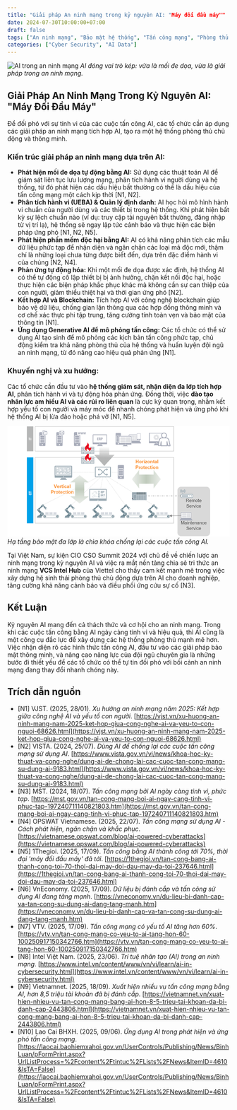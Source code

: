 ```yaml
---
title: "Giải pháp An ninh mạng trong kỷ nguyên AI: "Máy đối đầu máy""
date: 2024-07-30T10:00:00+07:00
draft: false
tags: ["An ninh mạng", "Bảo mật hệ thống", "Tấn công mạng", "Phòng thủ mạng", "Trí tuệ nhân tạo", "Học máy", "Generative AI", "Giám sát bảo mật"]
categories: ["Cyber Security", "AI Data"]
---
```


![AI trong an ninh mạng](https://raw.githubusercontent.com/nguyenmanmkt/cybersma-blog/master/static/images/2025/AI%20trong%20an%20ninh%20m%E1%BA%A1ng/ai-in-cybersecurity-insight-visual-mind-map%3A1920-1080%3Fwid%3D480%26hei%3D270%26fmt%3Dwebp-alpha..png)
*AI đóng vai trò kép: vừa là mối đe dọa, vừa là giải pháp trong an ninh mạng.*

## Giải Pháp An Ninh Mạng Trong Kỷ Nguyên AI: "Máy Đối Đầu Máy"

Để đối phó với sự tinh vi của các cuộc tấn công AI, các tổ chức cần áp dụng các giải pháp an ninh mạng tích hợp AI, tạo ra một hệ thống phòng thủ chủ động và thông minh.

### Kiến trúc giải pháp an ninh mạng dựa trên AI:

*   **Phát hiện mối đe dọa tự động bằng AI:** Sử dụng các thuật toán AI để giám sát liên tục lưu lượng mạng, phân tích hành vi người dùng và hệ thống, từ đó phát hiện các dấu hiệu bất thường có thể là dấu hiệu của tấn công mạng một cách kịp thời [N1, N2].
*   **Phân tích hành vi (UEBA) & Quản lý định danh:** AI học hỏi mô hình hành vi chuẩn của người dùng và các thiết bị trong hệ thống. Khi phát hiện bất kỳ sự lệch chuẩn nào (ví dụ: truy cập tài nguyên bất thường, đăng nhập từ vị trí lạ), hệ thống sẽ ngay lập tức cảnh báo và thực hiện các biện pháp ứng phó [N1, N2, N5].
*   **Phát hiện phần mềm độc hại bằng AI:** AI có khả năng phân tích các mẫu dữ liệu phức tạp để nhận diện và ngăn chặn các loại mã độc mới, thậm chí là những loại chưa từng được biết đến, dựa trên đặc điểm hành vi của chúng [N2, N4].
*   **Phản ứng tự động hóa:** Khi một mối đe dọa được xác định, hệ thống AI có thể tự động cô lập thiết bị bị ảnh hưởng, chặn kết nối độc hại, hoặc thực hiện các biện pháp khắc phục khác mà không cần sự can thiệp của con người, giảm thiểu thiệt hại và thời gian ứng phó [N2].
*   **Kết hợp AI và Blockchain:** Tích hợp AI với công nghệ blockchain giúp bảo vệ dữ liệu, chống gian lận thông qua các hợp đồng thông minh và cơ chế xác thực phi tập trung, tăng cường tính toàn vẹn và bảo mật của thông tin [N1].
*   **Ứng dụng Generative AI để mô phỏng tấn công:** Các tổ chức có thể sử dụng AI tạo sinh để mô phỏng các kịch bản tấn công phức tạp, chủ động kiểm tra khả năng phòng thủ của hệ thống và huấn luyện đội ngũ an ninh mạng, từ đó nâng cao hiệu quả phản ứng [N1].

### Khuyến nghị và xu hướng:

Các tổ chức cần đầu tư vào **hệ thống giám sát, nhận diện đa lớp tích hợp AI**, phân tích hành vi và tự động hóa phản ứng. Đồng thời, việc **đào tạo nhân lực am hiểu AI và các rủi ro liên quan** là cực kỳ quan trọng, nhằm kết hợp yếu tố con người và máy móc để nhanh chóng phát hiện và ứng phó khi hệ thống AI bị lừa đảo hoặc phá vỡ [N1, N5].

![Hạ tầng bảo vệ an ninh mạng](https://raw.githubusercontent.com/nguyenmanmkt/cybersma-blog/master/static/images/2025/H%E1%BA%A1%20t%E1%BA%A7ng%20b%E1%BA%A3o%20v%E1%BB%87%20an%20ninh%20m%E1%BA%A1ng/cybersecurity-horizontal-vertical-protection-web.png)
*Hạ tầng bảo mật đa lớp là chìa khóa chống lại các cuộc tấn công AI.*

Tại Việt Nam, sự kiện CIO CSO Summit 2024 với chủ đề về chiến lược an ninh mạng trong kỷ nguyên AI và việc ra mắt nền tảng chia sẻ tri thức an ninh mạng **VCS Intel Hub** của Viettel cho thấy cam kết mạnh mẽ trong việc xây dựng hệ sinh thái phòng thủ chủ động dựa trên AI cho doanh nghiệp, tăng cường khả năng cảnh báo và điều phối ứng cứu sự cố [N3].

## Kết Luận

Kỷ nguyên AI mang đến cả thách thức và cơ hội cho an ninh mạng. Trong khi các cuộc tấn công bằng AI ngày càng tinh vi và hiệu quả, thì AI cũng là một công cụ đắc lực để xây dựng các hệ thống phòng thủ mạnh mẽ hơn. Việc nhận diện rõ các hình thức tấn công AI, đầu tư vào các giải pháp bảo mật thông minh, và nâng cao năng lực của đội ngũ chuyên gia là những bước đi thiết yếu để các tổ chức có thể tự tin đối phó với bối cảnh an ninh mạng đang thay đổi nhanh chóng này.

## Trích dẫn nguồn

*   \[N1] VJST. (2025, 28/01). _Xu hướng an ninh mạng năm 2025: Kết hợp giữa công nghệ AI và yếu tố con người_. [https://vjst.vn/xu-huong-an-ninh-mang-nam-2025-ket-hop-giua-cong-nghe-ai-va-yeu-to-con-nguoi-68626.html](https://vjst.vn/xu-huong-an-ninh-mang-nam-2025-ket-hop-giua-cong-nghe-ai-va-yeu-to-con-nguoi-68626.html)
*   \[N2] VISTA. (2024, 25/07). _Dùng AI để chống lại các cuộc tấn công mạng sử dụng AI_. [https://www.vista.gov.vn/vi/news/khoa-hoc-ky-thuat-va-cong-nghe/dung-ai-de-chong-lai-cac-cuoc-tan-cong-mang-su-dung-ai-9183.html](https://www.vista.gov.vn/vi/news/khoa-hoc-ky-thuat-va-cong-nghe/dung-ai-de-chong-lai-cac-cuoc-tan-cong-mang-su-dung-ai-9183.html)
*   \[N3] MST. (2024, 18/07). _Tấn công mạng bởi AI ngày càng tinh vi, phức tạp_. [https://mst.gov.vn/tan-cong-mang-boi-ai-ngay-cang-tinh-vi-phuc-tap-197240711140821803.htm](https://mst.gov.vn/tan-cong-mang-boi-ai-ngay-cang-tinh-vi-phuc-tap-197240711140821803.htm)
*   \[N4] OPSWAT Vietnamese. (2025, 22/07). _Tấn công mạng sử dụng AI - Cách phát hiện, ngăn chặn và khắc phục_. [https://vietnamese.opswat.com/blog/ai-powered-cyberattacks](https://vietnamese.opswat.com/blog/ai-powered-cyberattacks)
*   \[N5] 1Thegioi. (2025, 17/09). _Tấn công bằng AI thành công tới 70%, thời đại 'máy đối đầu máy' đã tới_. [https://1thegioi.vn/tan-cong-bang-ai-thanh-cong-toi-70-thoi-dai-may-doi-dau-may-da-toi-237646.html](https://1thegioi.vn/tan-cong-bang-ai-thanh-cong-toi-70-thoi-dai-may-doi-dau-may-da-toi-237646.html)
*   \[N6] VnEconomy. (2025, 17/09). _Dữ liệu bị đánh cắp và tấn công sử dụng AI đang tăng mạnh_. [https://vneconomy.vn/du-lieu-bi-danh-cap-va-tan-cong-su-dung-ai-dang-tang-manh.htm](https://vneconomy.vn/du-lieu-bi-danh-cap-va-tan-cong-su-dung-ai-dang-tang-manh.htm)
*   \[N7] VTV. (2025, 17/09). _Tấn công mạng có yếu tố AI tăng hơn 60%_. [https://vtv.vn/tan-cong-mang-co-yeu-to-ai-tang-hon-60-100250917150342766.htm](https://vtv.vn/tan-cong-mang-co-yeu-to-ai-tang-hon-60-100250917150342766.htm)
*   \[N8] Intel Việt Nam. (2025, 23/06). _Trí tuệ nhân tạo (AI) trong an ninh mạng_. [https://www.intel.vn/content/www/vn/vi/learn/ai-in-cybersecurity.html](https://www.intel.vn/content/www/vn/vi/learn/ai-in-cybersecurity.html)
*   \[N9] Vietnamnet. (2025, 18/09). _Xuất hiện nhiều vụ tấn công mạng bằng AI, hơn 8,5 triệu tài khoản đã bị đánh cắp_. [https://vietnamnet.vn/xuat-hien-nhieu-vu-tan-cong-mang-bang-ai-hon-8-5-trieu-tai-khoan-da-bi-danh-cap-2443806.html](https://vietnamnet.vn/xuat-hien-nhieu-vu-tan-cong-mang-bang-ai-hon-8-5-trieu-tai-khoan-da-bi-danh-cap-2443806.html)
*   \[N10] Lao Cai BHXH. (2025, 09/06). _Ứng dụng AI trong phát hiện và ứng phó tấn công mạng_. [https://laocai.baohiemxahoi.gov.vn/UserControls/Publishing/News/BinhLuan/pFormPrint.aspx?UrlListProcess=%2Fcontent%2Ftintuc%2FLists%2FNews&ItemID=4610&IsTA=False](https://laocai.baohiemxahoi.gov.vn/UserControls/Publishing/News/BinhLuan/pFormPrint.aspx?UrlListProcess=%2Fcontent%2Ftintuc%2FLists%2FNews&ItemID=4610&IsTA=False)
